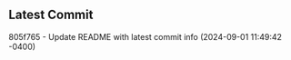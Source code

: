 
## Latest Commit
805f765 - Update README with latest commit info (2024-09-01 11:49:42 -0400) <Yunxi-Zhou>
